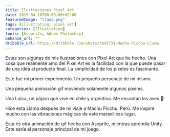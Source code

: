 ```yaml
---
title: Ilustraciones Pixel Art
date: 2019-04-10T00:00:00+02:00
featuredImage: "llama.png"
tags: [illustration, pixel art]
categories: [Illustration]
tools: [Aseprite, Adobe Photoshop]
behance_url: ""
dribbble_url: https://dribbble.com/shots/3942731-Machu-Picchu-Llama
---
```


Estas son algunas de mis ilustraciones con Pixel Art que he hecho. Una cosa que realmente amo del Pixel Art es la facilidad con la que puede pasar de una idea al producto final. La simplicidad de los píxeles es fascinante.

Este fue mi primer experimento. Un pequeño personaje de mi mismo.

Una pequeña animación gif moviendo solamente algunos píxeles.

Una Loica, un pájaro que vive en chile y argentina. Me encantan las aves 🦜!

Hice esta Llama después de mi viaje a Machu Picchu, Perú. Me inspiré mucho con las vibraciones mágicas de este maravilloso lugar.

Esta es otra animación de gif hecha con Aseprite, mientras aprendía Unity. Este sería el personaje principal de mi juego.
